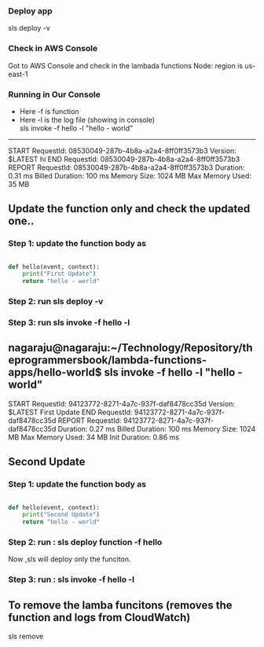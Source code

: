### Deploy app
sls deploy -v 

### Check in AWS Console 
Got to AWS Console and check in the lambada functions Node: region is us-east-1

### Running in Our Console
 - Here -f is function 
 - Here -l is the log file (showing in console)   
sls invoke -f hello -l
"hello - world"
--------------------------------------------------------------------
START RequestId: 08530049-287b-4b8a-a2a4-8ff0ff3573b3 Version: $LATEST
hi
END RequestId: 08530049-287b-4b8a-a2a4-8ff0ff3573b3
REPORT RequestId: 08530049-287b-4b8a-a2a4-8ff0ff3573b3  Duration: 0.31 ms       Billed Duration: 100 ms Memory Size: 1024 MB    Max Memory Used: 35 MB  


## Update the function only and check the updated one..

### Step 1: update the function body  as 
```python

def hello(event, context):
    print("First Update")
    return "hello - world"

```
### Step 2: run  sls deploy -v 
### Step 3: run sls invoke -f hello -l 
nagaraju@nagaraju:~/Technology/Repository/theprogrammersbook/lambda-functions-apps/hello-world$ sls invoke -f hello -l
"hello - world"
--------------------------------------------------------------------
START RequestId: 94123772-8271-4a7c-937f-daf8478cc35d Version: $LATEST
First Update
END RequestId: 94123772-8271-4a7c-937f-daf8478cc35d
REPORT RequestId: 94123772-8271-4a7c-937f-daf8478cc35d  Duration: 0.27 ms       Billed Duration: 100 ms Memory Size: 1024 MB    Max Memory Used: 34 MB  Init Duration: 0.86 ms    



## Second Update
### Step 1: update the function body  as 
```python

def hello(event, context):
    print("Second Update")
    return "hello - world"

```
### Step 2: run :  sls deploy function -f hello  
Now ,sls will deploy only the funciton.
### Step 3: run : sls invoke -f hello -l 
## To remove the lamba funcitons (removes the function and logs from CloudWatch)
sls remove 

